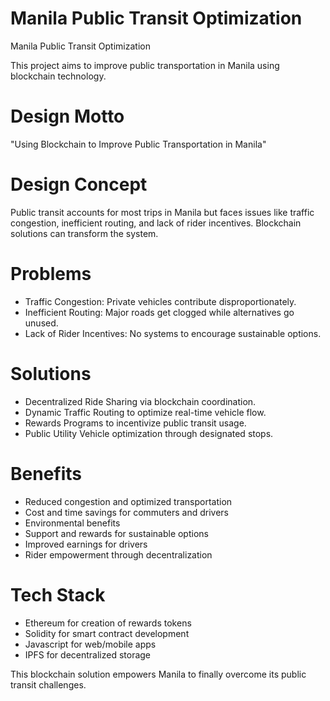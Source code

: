 # Manila Public Transit Optimization
Manila Public Transit Optimization

This project aims to improve public transportation in Manila using blockchain technology.

# Design Motto
"Using Blockchain to Improve Public Transportation in Manila"

# Design Concept
Public transit accounts for most trips in Manila but faces issues like traffic congestion, inefficient routing, and lack of rider incentives. Blockchain solutions can transform the system.

# Problems

* Traffic Congestion: Private vehicles contribute disproportionately.
* Inefficient Routing: Major roads get clogged while alternatives go unused.
* Lack of Rider Incentives: No systems to encourage sustainable options.

# Solutions

* Decentralized Ride Sharing via blockchain coordination.
* Dynamic Traffic Routing to optimize real-time vehicle flow.
* Rewards Programs to incentivize public transit usage.
* Public Utility Vehicle optimization through designated stops.
  
# Benefits
* Reduced congestion and optimized transportation
* Cost and time savings for commuters and drivers
* Environmental benefits
* Support and rewards for sustainable options
* Improved earnings for drivers
* Rider empowerment through decentralization
  
# Tech Stack
* Ethereum for creation of rewards tokens
* Solidity for smart contract development
* Javascript for web/mobile apps
* IPFS for decentralized storage

This blockchain solution empowers Manila to finally overcome its public transit challenges.
